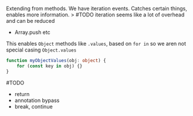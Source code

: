Extending from methods. We have iteration events. Catches certain things, enables more information. > #TODO iteration seems like a lot of overhead and can be reduced

- Array.push etc

This enables `Object` methods like `.values`, based on `for in` so we aren not special casing `Object.values`

```ts
function myObjectValues(obj: object) {
	for (const key in obj) {}
}
```

#TODO
- return
- annotation bypass
- break, continue
